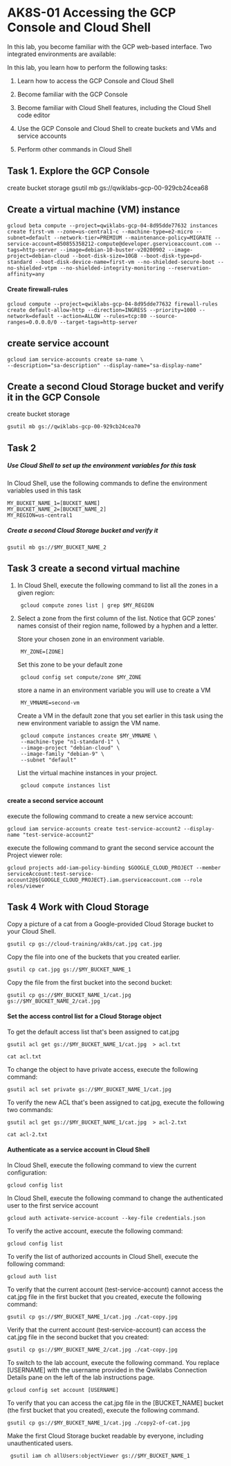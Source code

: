 # AK8S-01 Accessing the GCP Console and Cloud Shell

In this lab, you become familiar with the GCP web-based interface. Two integrated environments are available:

In this lab, you learn how to perform the following tasks:

1. Learn how to access the GCP Console and Cloud Shell

2. Become familiar with the GCP Console

3. Become familiar with Cloud Shell features, including the Cloud Shell code editor

4. Use the GCP Console and Cloud Shell to create buckets and VMs and service accounts

5. Perform other commands in Cloud Shell

## Task 1. Explore the GCP Console

 create bucket storage
  gsutil mb gs://qwiklabs-gcp-00-929cb24cea68

## Create a virtual machine (VM) instance

    gcloud beta compute --project=qwiklabs-gcp-04-8d95dde77632 instances create first-vm --zone=us-central1-c --machine-type=e2-micro --subnet=default --network-tier=PREMIUM --maintenance-policy=MIGRATE --service-account=850855358212-compute@developer.gserviceaccount.com --tags=http-server --image=debian-10-buster-v20200902 --image-project=debian-cloud --boot-disk-size=10GB --boot-disk-type=pd-standard --boot-disk-device-name=first-vm --no-shielded-secure-boot --no-shielded-vtpm --no-shielded-integrity-monitoring --reservation-affinity=any

#### Create  firewall-rules

    gcloud compute --project=qwiklabs-gcp-04-8d95dde77632 firewall-rules create default-allow-http --direction=INGRESS --priority=1000 --network=default --action=ALLOW --rules=tcp:80 --source-ranges=0.0.0.0/0 --target-tags=http-server

## create service account

    gcloud iam service-accounts create sa-name \
    --description="sa-description" --display-name="sa-display-name"

## Create a second Cloud Storage bucket and verify it in the GCP Console

create bucket storage

    gsutil mb gs://qwiklabs-gcp-00-929cb24cea70

## Task 2

##### Use Cloud Shell to set up the environment variables for this task

 In Cloud Shell, use the following commands to define the environment variables used in this task

    MY_BUCKET_NAME_1=[BUCKET_NAME]
    MY_BUCKET_NAME_2=[BUCKET_NAME_2]
    MY_REGION=us-central1
##### Create a second Cloud Storage bucket and verify it

    gsutil mb gs://$MY_BUCKET_NAME_2

## Task 3 create a second virtual machine

1. In Cloud Shell, execute the following command to list all the zones in a given region:

        gcloud compute zones list | grep $MY_REGION

2. Select a zone from the first column of the list. Notice that GCP zones' names consist of their region name, followed by a hyphen and a letter.

    Store your chosen zone in an environment variable.

        MY_ZONE=[ZONE]
    Set this zone to be your default zone

        gcloud config set compute/zone $MY_ZONE
    store a name in an environment variable you will use to create a VM

        MY_VMNAME=second-vm
    Create a VM in the default zone that you set earlier in this task using the new environment variable to assign the VM name.

        gcloud compute instances create $MY_VMNAME \
        --machine-type "n1-standard-1" \
        --image-project "debian-cloud" \
        --image-family "debian-9" \
        --subnet "default"
    List the virtual machine instances in your project.

        gcloud compute instances list

#### create a second service account

execute the following command to create a new service account:

    gcloud iam service-accounts create test-service-account2 --display-name "test-service-account2"

execute the following command to grant the second service account the Project viewer role:

    gcloud projects add-iam-policy-binding $GOOGLE_CLOUD_PROJECT --member serviceAccount:test-service-account2@${GOOGLE_CLOUD_PROJECT}.iam.gserviceaccount.com --role roles/viewer

## Task 4 Work with Cloud Storage
Copy a picture of a cat from a Google-provided Cloud Storage bucket to your Cloud Shell.

    gsutil cp gs://cloud-training/ak8s/cat.jpg cat.jpg

Copy the file into one of the buckets that you created earlier.

    gsutil cp cat.jpg gs://$MY_BUCKET_NAME_1
Copy the file from the first bucket into the second bucket:

    gsutil cp gs://$MY_BUCKET_NAME_1/cat.jpg gs://$MY_BUCKET_NAME_2/cat.jpg

#### Set the access control list for a Cloud Storage object

To get the default access list that's been assigned to cat.jpg

    gsutil acl get gs://$MY_BUCKET_NAME_1/cat.jpg  > acl.txt

    cat acl.txt
To change the object to have private access, execute the following command:

    gsutil acl set private gs://$MY_BUCKET_NAME_1/cat.jpg
To verify the new ACL that's been assigned to cat.jpg, execute the following two commands:

    gsutil acl get gs://$MY_BUCKET_NAME_1/cat.jpg  > acl-2.txt

    cat acl-2.txt

#### Authenticate as a service account in Cloud **Shell**

In Cloud Shell, execute the following command to view the current configuration:

    gcloud config list

In Cloud Shell, execute the following command to change the authenticated user to the first service account 

    gcloud auth activate-service-account --key-file credentials.json

To verify the active account, execute the following command:

    gcloud config list

To verify the list of authorized accounts in Cloud Shell, execute the following command:

    gcloud auth list

To verify that the current account (test-service-account) cannot access the cat.jpg file in the first bucket that you created, execute the following command:

    gsutil cp gs://$MY_BUCKET_NAME_1/cat.jpg ./cat-copy.jpg

Verify that the current account (test-service-account) can access the cat.jpg file in the second bucket that you created:

    gsutil cp gs://$MY_BUCKET_NAME_2/cat.jpg ./cat-copy.jpg

To switch to the lab account, execute the following command.
You replace [USERNAME] with the username provided in the Qwiklabs Connection Details pane on the left of the lab instructions page. 

    gcloud config set account [USERNAME]

To verify that you can access the cat.jpg file in the [BUCKET_NAME] bucket (the first bucket that you created), execute the following command.

    gsutil cp gs://$MY_BUCKET_NAME_1/cat.jpg ./copy2-of-cat.jpg

Make the first Cloud Storage bucket readable by everyone, including unauthenticated users.

     gsutil iam ch allUsers:objectViewer gs://$MY_BUCKET_NAME_1